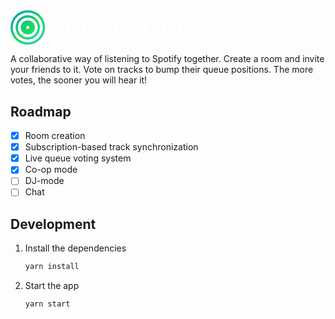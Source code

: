 <div style="width: 100%;">
<img src="data:image/svg+xml;base64,PHN2ZyB4bWxucz0iaHR0cDovL3d3dy53My5vcmcvMjAwMC9zdmciIHhtbG5zOnhsaW5rPSJodHRw%0D%0AOi8vd3d3LnczLm9yZy8xOTk5L3hsaW5rIiB2aWV3Qm94PSIwIDAgNTczLjE1IDk2LjAxIj48ZGVm%0D%0Acz48c3R5bGU+LmNscy0xe2ZpbGw6I2ZmZjt9LmNscy0ye2ZpbGw6bm9uZTt9LmNscy0ze2ZpbGw6%0D%0AdXJsKCNOYW1ubMO2c1/DtnZlcnRvbmluZ182Myk7fS5jbHMtNHtmaWxsOnVybCgjTmFtbmzDtnNf%0D%0Aw7Z2ZXJ0b25pbmdfNjMtMik7fS5jbHMtNXtmaWxsOnVybCgjTmFtbmzDtnNfw7Z2ZXJ0b25pbmdf%0D%0ANjMtMyk7fTwvc3R5bGU+PGxpbmVhckdyYWRpZW50IGlkPSJOYW1ubMO2c1/DtnZlcnRvbmluZ182%0D%0AMyIgeDE9IjYuMTYiIHkxPSItMC4yOCIgeDI9Ijc3LjI3IiB5Mj0iODEuNzciIGdyYWRpZW50VW5p%0D%0AdHM9InVzZXJTcGFjZU9uVXNlIj48c3RvcCBvZmZzZXQ9IjAiIHN0b3AtY29sb3I9IiMwMDlmYWUi%0D%0ALz48c3RvcCBvZmZzZXQ9IjAuNjMiIHN0b3AtY29sb3I9IiMxZWQ3NjAiLz48c3RvcCBvZmZzZXQ9%0D%0AIjEiIHN0b3AtY29sb3I9IiMyOWQzYTAiLz48L2xpbmVhckdyYWRpZW50PjxsaW5lYXJHcmFkaWVu%0D%0AdCBpZD0iTmFtbmzDtnNfw7Z2ZXJ0b25pbmdfNjMtMiIgeDE9IjYuMTYiIHkxPSItMC4yOCIgeDI9%0D%0AIjc3LjI3IiB5Mj0iODEuNzciIHhsaW5rOmhyZWY9IiNOYW1ubMO2c1/DtnZlcnRvbmluZ182MyIv%0D%0APjxsaW5lYXJHcmFkaWVudCBpZD0iTmFtbmzDtnNfw7Z2ZXJ0b25pbmdfNjMtMyIgeDE9IjYuMTMi%0D%0AIHkxPSItMC4yNiIgeDI9Ijc3LjI0IiB5Mj0iODEuNzkiIHhsaW5rOmhyZWY9IiNOYW1ubMO2c1/D%0D%0AtnZlcnRvbmluZ182MyIvPjwvZGVmcz48dGl0bGU+c3BvdGlmeS1yb29tczwvdGl0bGU+PGcgaWQ9%0D%0AIkxhZ2VyXzIiIGRhdGEtbmFtZT0iTGFnZXIgMiI+PHBhdGggY2xhc3M9ImNscy0xIiBkPSJNMTI2%0D%0ALjA4LDU2Yy40NSwzLjc1LDMuMyw2Ljc1LDguNCw2Ljc1LDQsMCw2LjE1LTIuMjUsNi4xNS00Ljgs%0D%0AMC0yLjI1LTEuNjUtNC00LjY1LTQuNjVsLTYuMTUtMS4zNWMtNS42Mi0xLjItOS01LTktMTAuMTMs%0D%0AMC02LjE1LDUuNzgtMTEuNCwxMi44My0xMS40LDkuOSwwLDEzLDYuNDUsMTMuNzIsOS42OGwtNi4y%0D%0AMiwyLjMyYy0uMy0xLjg3LTEuOC02LTcuNS02LTMuNiwwLTYsMi4zMy02LDQuOCwwLDIuMTgsMS4z%0D%0ANSwzLjc1LDQuMTIsNC4zNWw1Ljg1LDEuMjhjNi41MywxLjQyLDEwLDUuNCwxMCwxMC43MiwwLDUu%0D%0AMS00LjI4LDExLjE4LTEzLjIsMTEuMTgtOS45LDAtMTQuMS02LjM4LTE0LjctMTAuNVoiLz48cGF0%0D%0AaCBjbGFzcz0iY2xzLTEiIGQ9Ik0xNTcsODEuODRWMzEuNTJoNi44M3Y1LjYyYzEuOTUtMy42LDYu%0D%0AMjItNi40NSwxMi4wNy02LjQ1LDEwLjgsMCwxNi41Nyw4LjMzLDE2LjU3LDE4LjgzLDAsMTAuNzIt%0D%0ANi4yMiwxOS0xNi43OSwxOS01LjU1LDAtOS43NS0yLjYzLTExLjctNS44NVY4MS44NFptMTcuNjMt%0D%0ANDQuOTJjLTYuNDUsMC0xMC43Myw1LjQtMTAuNzMsMTIuNiwwLDcuNDIsNC4yOCwxMi43NSwxMC43%0D%0AMywxMi43NXMxMC42NS01LjMzLDEwLjY1LTEyLjc1QzE4NS4yNiw0Mi4zMiwxODEuMjEsMzYuOTIs%0D%0AMTc0LjYxLDM2LjkyWiIvPjxwYXRoIGNsYXNzPSJjbHMtMSIgZD0iTTIzNS4zNSw0OS41MmMwLDEx%0D%0ALTcuNjUsMTkuMi0xOC40NSwxOS4ycy0xOC40NC04LjE4LTE4LjQ0LTE5LjIsNy42NS0xOS4xMywx%0D%0AOC40NC0xOS4xM1MyMzUuMzUsMzguNTcsMjM1LjM1LDQ5LjUyWm0tNy4yLDBjMC04LjMzLTUuMjUt%0D%0AMTIuODMtMTEuMjUtMTIuODNzLTExLjI0LDQuNS0xMS4yNCwxMi44Myw1LjI0LDEyLjksMTEuMjQs%0D%0AMTIuOVMyMjguMTUsNTcuOTIsMjI4LjE1LDQ5LjUyWiIvPjxwYXRoIGNsYXNzPSJjbHMtMSIgZD0i%0D%0ATTI1My40MywzMS41Mmg3Ljh2Ni4zN2gtNy44VjU2LjY0YzAsMy4zLDEuMzUsNSw1LDVhMTQuMjEs%0D%0AMTQuMjEsMCwwLDAsMi43Ny0uM3Y2YTE1LjIyLDE1LjIyLDAsMCwxLTQuOC42OGMtNi4xNSwwLTEw%0D%0ALjA1LTMuNzUtMTAuMDUtMTAuMjhWMzcuODloLTYuOVYzMS41MmgyYzMuOSwwLDUuNTUtMi40LDUu%0D%0ANTUtNS41NVYyMC4xMmg2LjQ1WiIvPjxwYXRoIGNsYXNzPSJjbHMtMSIgZD0iTTI3NC4wNiwxMi43%0D%0AN2E1LjA2LDUuMDYsMCwxLDEtNSw1LjFBNS4wNiw1LjA2LDAsMCwxLDI3NC4wNiwxMi43N1ptLTMu%0D%0ANDUsNTQuODJWMzEuNTJoN1Y2Ny41OVoiLz48cGF0aCBjbGFzcz0iY2xzLTEiIGQ9Ik0yOTksMzcu%0D%0AODl2MjkuN2gtNy4yOFYzNy44OWgtNi42N1YzMS41Mmg2LjY3VjI1LjQ0YzAtOCw1LjMzLTEyLjM3%0D%0ALDExLjg1LTEyLjM3YTksOSwwLDAsMSw0LjIuNzV2Ni4zYTguMDgsOC4wOCwwLDAsMC0zLjA3LS40%0D%0ANWMtMi40OCwwLTUuNywxLjItNS43LDYuMTV2NS43aDguN3Y2LjM3WiIvPjxwYXRoIGNsYXNzPSJj%0D%0AbHMtMSIgZD0iTTMxNy43LDgyLjY2bDktMTktMTUuNTItMzIuMWg4LjFsMTEuMjUsMjQuOSwxMC44%0D%0ALTI0LjloNy41N0wzMjUuNDMsODIuNjZaIi8+PHBhdGggY2xhc3M9ImNscy0xIiBkPSJNMzQwLjg4%0D%0ALDQ5LjE0VjQzaDM3LjI1djYuMTVaIi8+PHBhdGggY2xhc3M9ImNscy0xIiBkPSJNMzkxLjQyLDM4%0D%0ALjY0YTIyLDIyLDAsMCwwLTMuMDctLjIyYy01LjkzLDAtOS45LDMuMTUtOS45LDExLjFWNjcuNTlI%0D%0AMzcxLjRWMzEuNTJoNi45djYuM2ExMS4yOSwxMS4yOSwwLDAsMSwxMC44LTYuOSwxMy44NCwxMy44%0D%0ANCwwLDAsMSwyLjMyLjIyWiIvPjxwYXRoIGNsYXNzPSJjbHMtMSIgZD0iTTQzMi40NSw0OS41MmMw%0D%0ALDExLTcuNjUsMTkuMi0xOC40NSwxOS4ycy0xOC40NS04LjE4LTE4LjQ1LTE5LjJTNDAzLjIsMzAu%0D%0AMzksNDE0LDMwLjM5LDQzMi40NSwzOC41Nyw0MzIuNDUsNDkuNTJabS03LjIsMGMwLTguMzMtNS4y%0D%0ANS0xMi44My0xMS4yNS0xMi44M3MtMTEuMjUsNC41LTExLjI1LDEyLjgzUzQwOCw2Mi40Miw0MTQs%0D%0ANjIuNDIsNDI1LjI1LDU3LjkyLDQyNS4yNSw0OS41MloiLz48cGF0aCBjbGFzcz0iY2xzLTEiIGQ9%0D%0AIk00NzUuMzUsNDkuNTJjMCwxMS03LjY1LDE5LjItMTguNDUsMTkuMnMtMTguNDUtOC4xOC0xOC40%0D%0ANS0xOS4yLDcuNjUtMTkuMTMsMTguNDUtMTkuMTNTNDc1LjM1LDM4LjU3LDQ3NS4zNSw0OS41Mlpt%0D%0ALTcuMiwwYzAtOC4zMy01LjI1LTEyLjgzLTExLjI1LTEyLjgzcy0xMS4yNSw0LjUtMTEuMjUsMTIu%0D%0AODMsNS4yNSwxMi45LDExLjI1LDEyLjlTNDY4LjE1LDU3LjkyLDQ2OC4xNSw0OS41MloiLz48cGF0%0D%0AaCBjbGFzcz0iY2xzLTEiIGQ9Ik00ODQuMzUsNjcuNTlWMzEuNTJoNi43NXY0LjhjMi4yNS00LDYu%0D%0ANzUtNS44NSwxMC45NS01Ljg1LDQuNSwwLDguODUsMi4xNywxMC44LDYuODIsMi44NS01LjE3LDcu%0D%0ANS02LjgyLDEyLjA3LTYuODIsNi4zLDAsMTIuNDUsNC4yNywxMi40NSwxMy43MnYyMy40aC03VjQ0%0D%0ALjk0YzAtNC43Mi0yLjMzLTguMjUtNy42NS04LjI1LTUsMC04LjMzLDMuOS04LjMzLDkuMDhWNjcu%0D%0ANTloLTdWNDQuOTRjMC00LjY1LTIuMjUtOC4yNS03LjY1LTguMjUtNSwwLTguNCwzLjc1LTguNCw5%0D%0ALjE1VjY3LjU5WiIvPjxwYXRoIGNsYXNzPSJjbHMtMSIgZD0iTTU1MS42Miw1NmMuNDUsMy43NSwz%0D%0ALjMsNi43NSw4LjQsNi43NSw0LDAsNi4xNS0yLjI1LDYuMTUtNC44LDAtMi4yNS0xLjY1LTQtNC42%0D%0ANS00LjY1bC02LjE1LTEuMzVjLTUuNjItMS4yLTktNS05LTEwLjEzLDAtNi4xNSw1Ljc4LTExLjQs%0D%0AMTIuODMtMTEuNCw5LjksMCwxMyw2LjQ1LDEzLjcyLDkuNjhsLTYuMjIsMi4zMmMtLjMtMS44Ny0x%0D%0ALjgtNi03LjUtNi0zLjYsMC02LDIuMzMtNiw0LjgsMCwyLjE4LDEuMzUsMy43NSw0LjEyLDQuMzVs%0D%0ANS44NSwxLjI4YzYuNTMsMS40MiwxMCw1LjQsMTAsMTAuNzIsMCw1LjEtNC4yOCwxMS4xOC0xMy4y%0D%0ALDExLjE4LTkuOSwwLTE0LjEtNi4zOC0xNC43LTEwLjVaIi8+PHBhdGggY2xhc3M9ImNscy0yIiBk%0D%0APSJNNDgsNi4zMkE0MS42OSw0MS42OSwwLDEsMCw4OS42OSw0OCw0MS43Myw0MS43MywwLDAsMCw0%0D%0AOCw2LjMyWm0wLDc1LjUxQTMzLjgzLDMzLjgzLDAsMSwxLDgxLjgzLDQ4LDMzLjgyLDMzLjgyLDAs%0D%0AMCwxLDQ4LDgxLjgzWiIvPjxwYXRoIGNsYXNzPSJjbHMtMiIgZD0iTTQ4LDIwLjVBMjcuNTEsMjcu%0D%0ANTEsMCwxLDAsNzUuNTEsNDgsMjcuNTQsMjcuNTQsMCwwLDAsNDgsMjAuNVptMCw0Ny4yNkExOS42%0D%0ANywxOS42NywwLDEsMSw2Ny43LDQ4LjA5LDE5LjY3LDE5LjY3LDAsMCwxLDQ4LDY3Ljc2WiIvPjxw%0D%0AYXRoIGNsYXNzPSJjbHMtMyIgZD0iTTQ4LDBBNDgsNDgsMCwxLDAsOTYsNDgsNDgsNDgsMCwwLDAs%0D%0ANDgsMFptMCw4OS42OUE0MS42OSw0MS42OSwwLDEsMSw4OS42OSw0OCw0MS43Myw0MS43MywwLDAs%0D%0AMSw0OCw4OS42OVoiLz48cGF0aCBjbGFzcz0iY2xzLTQiIGQ9Ik00OCwxNC4xOEEzMy44MywzMy44%0D%0AMywwLDEsMCw4MS44Myw0OCwzMy44MiwzMy44MiwwLDAsMCw0OCwxNC4xOFptMCw2MS4zM0EyNy41%0D%0AMSwyNy41MSwwLDEsMSw3NS41MSw0OCwyNy41NCwyNy41NCwwLDAsMSw0OCw3NS41MVoiLz48cGF0%0D%0AaCBjbGFzcz0iY2xzLTUiIGQ9Ik00OCwyOC40M0ExOS42NywxOS42NywwLDEsMCw2Ny43LDQ4LjA5%0D%0ALDE5LjY3LDE5LjY3LDAsMCwwLDQ4LDI4LjQzWm0wLDIzLjc0QTQuMTcsNC4xNywwLDEsMSw1Mi4x%0D%0ANyw0OCw0LjE3LDQuMTcsMCwwLDEsNDgsNTIuMTdaIi8+PC9nPjwvc3ZnPg==" style="width: 330px;
margin: 0 auto;">
</div>

A collaborative way of listening to Spotify together. Create a room and invite your friends to it. Vote on tracks to bump their queue positions. The more votes, the sooner you will hear it!

## Roadmap
- [x] Room creation
- [x] Subscription-based track synchronization
- [x] Live queue voting system
- [x] Co-op mode
- [ ] DJ-mode
- [ ] Chat

## Development

1. Install the dependencies
    ```sh
    yarn install
    ```

2. Start the app
    ```sh
    yarn start
    ```